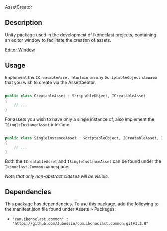 AssetCreator

## Description

Unity package used in the development of Ikonoclast projects, containing an editor window to facilitate the creation of assets.

[Editor Window](https://github.com/Jubessin/com.ikonoclast.asset-creator/Documentation~/Editor_Window.png)

## Usage

Implement the `ICreatableAsset` interface on any `ScriptableObject` classes that you wish to create via the AssetCreator.

```csharp

public class CreatableAsset : ScriptableObject, ICreatableAsset
{
	// ...
}

```

For assets you wish to have only a single instance of, also implement the `ISingleInstanceAsset` interface.

```csharp

public class SingleInstanceAsset : ScriptableObject, ICreatableAsset, ISingleInstanceAsset
{
	// ...
}

```

Both the `ICreatableAsset` and `ISingleInstanceAsset` can be found under the `Ikonoclast.Common` namespace.

*Note that only non-abstract classes will be visible.*

## Dependencies

This package has dependencies. To use this package, add the following to the manifest.json file found under Assets > Packages:

* `"com.ikonoclast.common" : "https://github.com/Jubessin/com.ikonoclast.common.git#3.2.0"`
